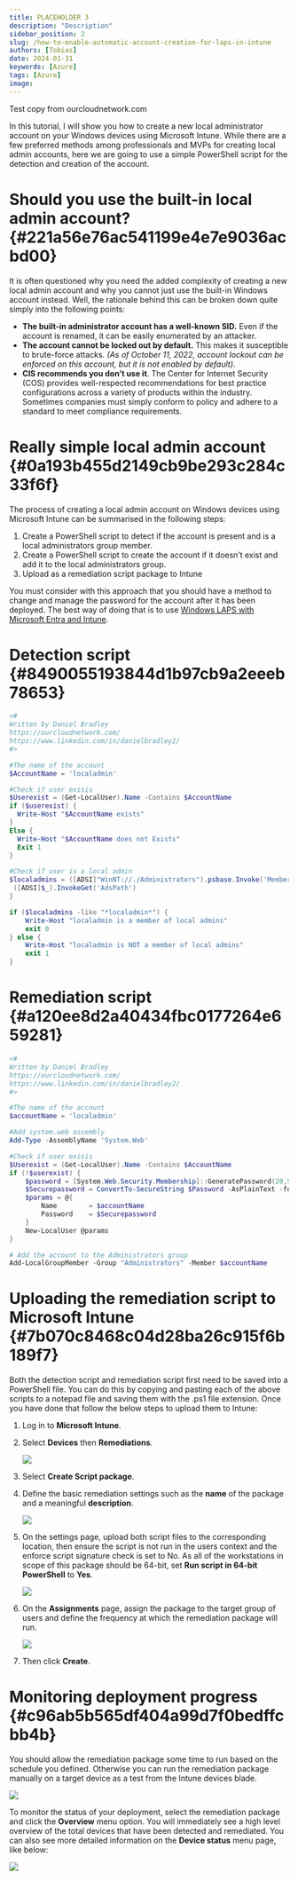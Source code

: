 ```yaml
---
title: PLACEHOLDER 3
description: "Description"
sidebar_position: 2
slug: /how-to-enable-automatic-account-creation-for-laps-in-intune
authors: [Tobias]
date: 2024-01-31
keywords: [Azure]
tags: [Azure]
image: 
---
```




Test copy from ourcloudnetwork.com


In this tutorial, I will show you how to create a new local administrator account on your Windows devices using Microsoft Intune. While there are a few preferred methods among professionals and MVPs for creating local admin accounts, here we are going to use a simple PowerShell script for the detection and creation of the account.


# **Should you use the built-in local admin account?** {#221a56e76ac541199e4e7e9036acbd00}


It is often questioned why you need the added complexity of creating a new local admin account and why you cannot just use the built-in Windows account instead. Well, the rationale behind this can be broken down quite simply into the following points:

- **The built-in administrator account has a well-known SID.** Even if the account is renamed, it can be easily enumerated by an attacker.
- **The account cannot be locked out by default.** This makes it susceptible to brute-force attacks. _(As of October 11, 2022, account lockout can be enforced on this account, but it is not enabled by default)_.
- **CIS recommends you don’t use it**. The Center for Internet Security (COS) provides well-respected recommendations for best practice configurations across a variety of products within the industry. Sometimes companies must simply conform to policy and adhere to a standard to meet compliance requirements.

# **Really simple local admin account** {#0a193b455d2149cb9be293c284c33f6f}


The process of creating a local admin account on Windows devices using Microsoft Intune can be summarised in the following steps:

1. Create a PowerShell script to detect if the account is present and is a local administrators group member.
2. Create a PowerShell script to create the account if it doesn’t exist and add it to the local administrators group.
3. Upload as a remediation script package to Intune

You must consider with this approach that you should have a method to change and manage the password for the account after it has been deployed. The best way of doing that is to use [Windows LAPS with Microsoft Entra and Intune](https://ourcloudnetwork.com/how-to-deploy-microsoft-entra-laps-with-intune-step-by-step/).


# **Detection script** {#8490055193844d1b97cb9a2eeeb78653}


```powershell
<#
Written by Daniel Bradley
https://ourcloudnetwork.com/
https://www.linkedin.com/in/danielbradley2/
#>

#The name of the account
$AccountName = 'localadmin'

#Check if user exisis
$Userexist = (Get-LocalUser).Name -Contains $AccountName
if ($userexist) {
  Write-Host "$AccountName exists"
}
Else {
  Write-Host "$AccountName does not Exists"
  Exit 1
}

#Check if user is a local admin
$localadmins = ([ADSI]"WinNT://./Administrators").psbase.Invoke('Members') | % {
 ([ADSI]$_).InvokeGet('AdsPath')
}

if ($localadmins -like "*localadmin*") {
    Write-Host "localadmin is a member of local admins"
    exit 0
} else {
    Write-Host "localadmin is NOT a member of local admins"
    exit 1
}
```


# **Remediation script** {#a120ee8d2a40434fbc0177264e659281}


```powershell
<#
Written by Daniel Bradley
https://ourcloudnetwork.com/
https://www.linkedin.com/in/danielbradley2/
#>

#The name of the account
$accountName = 'localadmin'

#Add system.web assembly
Add-Type -AssemblyName 'System.Web'

#Check if user exisis
$Userexist = (Get-LocalUser).Name -Contains $AccountName
if (!$userexist) {
    $password = [System.Web.Security.Membership]::GeneratePassword(20,5)
    $Securepassword = ConvertTo-SecureString $Password -AsPlainText -force
    $params = @{
        Name        = $accountName
        Password    = $Securepassword
    }
    New-LocalUser @params
}

# Add the account to the Administrators group
Add-LocalGroupMember -Group "Administrators" -Member $accountName
```


# **Uploading the remediation script to Microsoft Intune** {#7b070c8468c04d28ba26c915f6b189f7}


Both the detection script and remediation script first need to be saved into a PowerShell file. You can do this by copying and pasting each of the above scripts to a notepad file and saving them with the .ps1 file extension. Once you have done that follow the below steps to upload them to Intune:

1. Log in to **Microsoft Intune**.
2. Select **Devices** then **Remediations**.

	![](./how-to-enable-automatic-account-creation-for-laps-in-intune.0648964c-7a73-4a9e-afba-f959280bd67d.png)

3. Select **Create Script package**.
4. Define the basic remediation settings such as the **name** of the package and a meaningful **description**.

	![](./how-to-enable-automatic-account-creation-for-laps-in-intune.fb8bf7bc-78c0-4479-a36d-b7ae6e0dc3c2.png)

5. On the settings page, upload both script files to the corresponding location, then ensure the script is not run in the users context and the enforce script signature check is set to No. As all of the workstations in scope of this package should be 64-bit, set **Run script in 64-bit PowerShell** to **Yes**.

	![](./how-to-enable-automatic-account-creation-for-laps-in-intune.00737807-7dc7-4402-8d17-2194011d13bf.png)

1. On the **Assignments** page, assign the package to the target group of users and define the frequency at which the remediation package will run.

	![](./how-to-enable-automatic-account-creation-for-laps-in-intune.7a15b922-ce76-4acc-91d4-8af0359259fc.png)

2. Then click **Create**.

# **Monitoring deployment progress** {#c96ab5b565df404a99d7f0bedffcbb4b}


You should allow the remediation package some time to run based on the schedule you defined. Otherwise you can run the remediation package manually on a target device as a test from the Intune devices blade.


![](./how-to-enable-automatic-account-creation-for-laps-in-intune.a6147d35-bd21-4ecd-9183-b591849ff7d4.png)


To monitor the status of your deployment, select the remediation package and click the **Overview** menu option. You will immediately see a high level overview of the total devices that have been detected and remediated. You can also see more detailed information on the **Device status** menu page, like below:


![](./how-to-enable-automatic-account-creation-for-laps-in-intune.440e6b6d-4c62-454e-8011-95046ad321ed.png)

